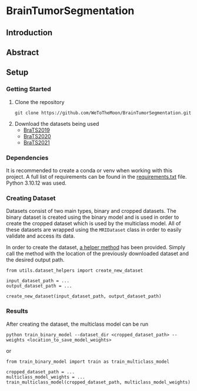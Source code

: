 # BrainTumorSegmentation

## Introduction

## Abstract

## Setup
### Getting Started
1. Clone the repository
    ```
    git clone https://github.com/WeToTheMoon/BrainTumorSegmentation.git
    ```
2. Download the datasets being used
    - [BraTS2019]()
    - [BraTS2020]()
    - [BraTS2021]()
### Dependencies
It is recommended to create a conda or venv when working with this project. A full list of requirements can be found in the [requirements.txt](requirements.txt) file. Python 3.10.12 was used.

### Creating Dataset
Datasets consist of two main types, binary and cropped datasets. The binary dataset is created using the binary model and is used in order to create the cropped dataset which is used by the multiclass model. All of these datasets are wrapped using the `MRIDataset` class in order to easily validate and access its data.


In order to create the dataset, [a helper method](utils/dataset_helpers.py) has been provided. Simply call the method with the location of the previously downloaded dataset and the desired output path.
```
from utils.dataset_helpers import create_new_dataset

input_dataset_path = ...
output_dataset_path = ...

create_new_dataset(input_dataset_path, output_dataset_path)
```

### Results
After creating the dataset, the multiclass model can be run
```
python train_binary_model --dataset_dir <cropped_dataset_path> --weights <location_to_save_model_weights>
```
or
```
from train_binary_model import train as train_multiclass_model

cropped_dataset_path = ...
multiclass_model_weights = ...
train_multiclass_model(cropped_dataset_path, multiclass_model_weights)
```
